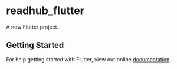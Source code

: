 # readhub_flutter

A new Flutter project.

## Getting Started

For help getting started with Flutter, view our online
[documentation](http://flutter.io/).
